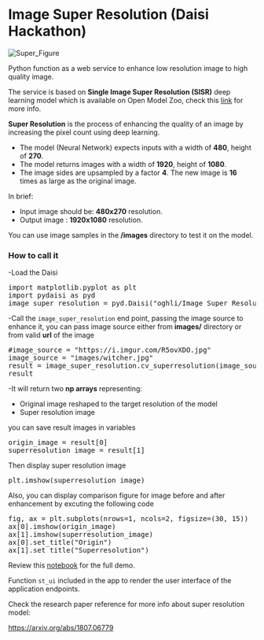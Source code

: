 # Image Super Resolution (Daisi Hackathon)

![Super_Figure](https://i.imgur.com/7DveXYe_d.webp?maxwidth=760&fidelity=grand)

Python function as a web service to enhance low resolution image to high quality image.

The service is based on **Single Image Super Resolution (SISR)** deep learning model which is available on Open Model Zoo, check this [link](https://docs.openvino.ai/latest/omz_models_model_single_image_super_resolution_1032.html) for more info.

**Super Resolution** is the process of enhancing the quality of an image by increasing the pixel count using deep learning.

* The model (Neural Network) expects inputs with a width of **480**, height of **270**.
* The model returns images with a width of **1920**, height of **1080**.
* The image sides are upsampled by a factor **4**. The new image is **16** times as large as the original image.

In brief:
* Input image should be: **480x270** resolution.
* Output image : **1920x1080** resolution.

You can use image samples in the **/images** directory to test it on the model.

### How to call it

-Load the Daisi
<pre>
import matplotlib.pyplot as plt
import pydaisi as pyd
image_super_resolution = pyd.Daisi("oghli/Image Super Resolution")
</pre>

-Call the `image_super_resolution` end point, passing the image source to enhance it, you can pass image source either from **images/** directory or from valid **url** of the image
<pre>
#image_source = "https://i.imgur.com/R5ovXDO.jpg"
image_source = "images/witcher.jpg"
result = image_super_resolution.cv_superresolution(image_source).value
result
</pre>
-It will return two **np arrays** representing:
* Original image reshaped to the target resolution of the model
* Super resolution image

you can save result images in variables
<pre>
origin_image = result[0] 
superresolution_image = result[1] 
</pre>

Then display super resolution image
<pre>
plt.imshow(superresolution_image)
</pre>

Also, you can display comparison figure for image before and after enhancement by excuting the following code
<pre>
fig, ax = plt.subplots(nrows=1, ncols=2, figsize=(30, 15))
ax[0].imshow(origin_image)
ax[1].imshow(superresolution_image)
ax[0].set_title("Origin")
ax[1].set_title("Superresolution")
</pre>

Review this [notebook](https://github.com/mohammad-oghli/Image-Super-Res/blob/main/notebook/image_superresolution.ipynb) for the full demo.

Function `st_ui` included in the app to render the user interface of the application endpoints.

Check the research paper reference for more info about super resolution model:

https://arxiv.org/abs/1807.06779